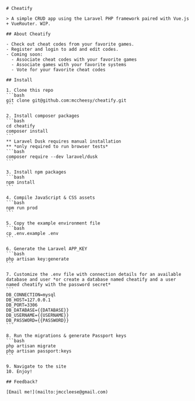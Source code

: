     # Cheatify

    > A simple CRUD app using the Laravel PHP framework paired with Vue.js + VueRouter. WIP.

    ## About Cheatify

    - Check out cheat codes from your favorite games.
    - Register and login to add and edit codes.
    - Coming soon:
      - Associate cheat codes with your favorite games
      - Associate games with your favorite systems
      - Vote for your favorite cheat codes

    ## Install

    1. Clone this repo
    ```bash
    git clone git@github.com:mccheesy/cheatify.git
    ```

    2. Install composer packages
    ```bash
    cd cheatify
    composer install
    ```
    ** Laravel Dusk requires manual installation
    ** *only required to run browser tests*
    ```bash
    composer require --dev laravel/dusk
    ```

    3. Install npm packages
    ```bash 
    npm install
    ```

    4. Compile JavaScript & CSS assets
    ```bash
    npm run prod
    ``` 

    5. Copy the example environment file
    ```bash
    cp .env.example .env
    ```

    6. Generate the Laravel APP_KEY
    ```bash
    php artisan key:generate
    ```

    7. Customize the .env file with connection details for an available database and user *or create a database named cheatify and a user named cheatify with the password secret*
    ```
    DB_CONNECTION=mysql 
    DB_HOST=127.0.0.1
    DB_PORT=3306
    DB_DATABASE={{DATABASE}}
    DB_USERNAME={{USERNAME}}
    DB_PASSWORD={{PASSWORD}}
    ```

    8. Run the migrations & generate Passport keys
    ```bash
    php artisan migrate
    php artisan passport:keys
    ```

    9. Navigate to the site
    10. Enjoy!

    ## Feedback?

    [Email me!](mailto:jmccleese@gmail.com)
